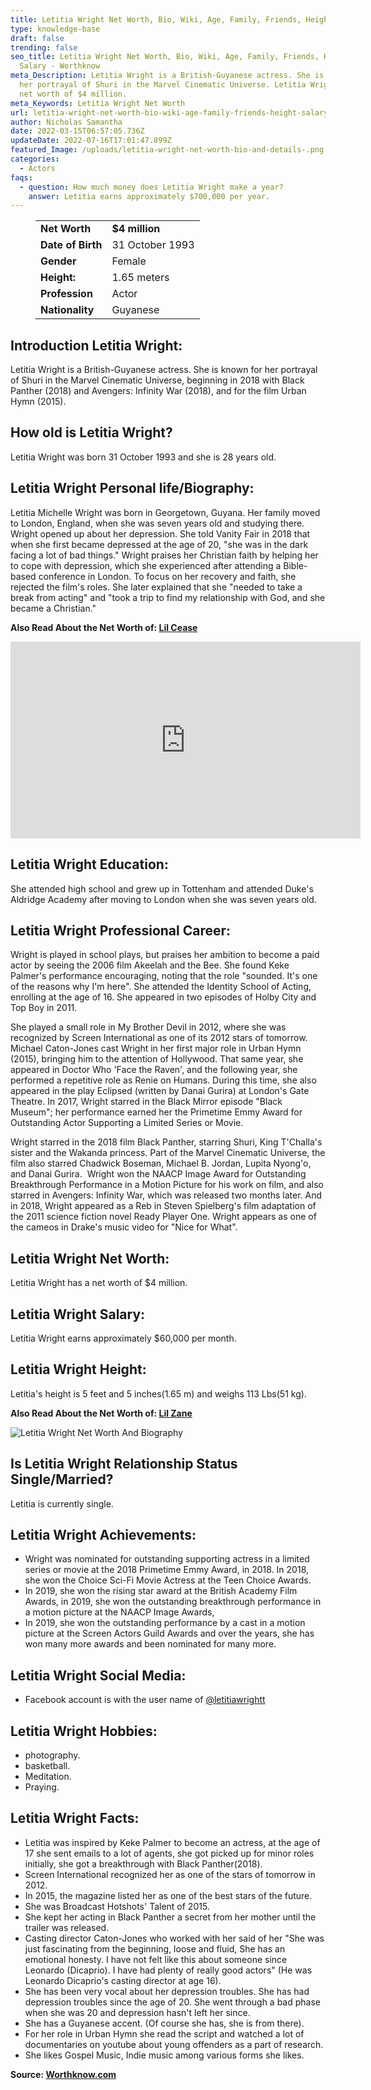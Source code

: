 ```yaml
---
title: Letitia Wright Net Worth, Bio, Wiki, Age, Family, Friends, Height & Salary
type: knowledge-base
draft: false
trending: false
seo_title: Letitia Wright Net Worth, Bio, Wiki, Age, Family, Friends, Height &
  Salary - Worthknow
meta_Description: Letitia Wright is a British-Guyanese actress. She is known for
  her portrayal of Shuri in the Marvel Cinematic Universe. Letitia Wright has a
  net worth of $4 million.
meta_Keywords: Letitia Wright Net Worth
url: letitia-wright-net-worth-bio-wiki-age-family-friends-height-salary
author: Nicholas Samantha
date: 2022-03-15T06:57:05.736Z
updateDate: 2022-07-16T17:01:47.899Z
featured_Image: /uploads/letitia-wright-net-worth-bio-and-details-.png
categories:
  - Actors
faqs:
  - question: How much money does Letitia Wright make a year?
    answer: Letitia earns approximately $700,000 per year.
---
```

<figure class="wp-block-table is-style-stripes">
  <table>
    <tbody>
      <tr>
        <td>
          <strong>Net Worth</strong>
        </td>
        <td>
          <strong>$4 million</strong>
        </td>
      </tr>
      <tr>
        <td>
          <strong>Date of Birth</strong>
        </td>
        <td>31 October 1993</td>
      </tr>
      <tr>
        <td>
          <strong>Gender</strong>
        </td>
        <td>Female</td>
      </tr>
      <tr>
        <td>
          <strong>Height:</strong>
        </td>
        <td>1.65 meters</td>
      </tr>
      <tr>
        <td>
          <strong>Profession</strong>
        </td>
        <td>Actor</td>
      </tr>
      <tr>
        <td>
          <strong>Nationality</strong>
        </td>
        <td>Guyanese</td>
      </tr>
    </tbody>
  </table>
</figure>

## **Introduction Letitia Wright:**

Letitia Wright is a British-Guyanese actress. She is known for her portrayal of Shuri in the Marvel Cinematic Universe, beginning in 2018 with Black Panther (2018) and Avengers: Infinity War (2018), and for the film Urban Hymn (2015).

## **How old is Letitia Wright?**

Letitia Wright was born 31 October 1993 and she is 28 years old.

## **Letitia Wright Personal life/Biography:**

Letitia Michelle Wright was born in Georgetown, Guyana. Her family moved to London, England, when she was seven years old and studying there. Wright opened up about her depression. She told Vanity Fair in 2018 that when she first became depressed at the age of 20, "she was in the dark facing a lot of bad things." Wright praises her Christian faith by helping her to cope with depression, which she experienced after attending a Bible-based conference in London. To focus on her recovery and faith, she rejected the film's roles. She later explained that she "needed to take a break from acting" and "took a trip to find my relationship with God, and she became a Christian."

**Also Read About the Net Worth of: <a href="https://worthknow.com/lil-cease-net-worth-bio-wiki-age-family-friends-height-salary/" target="_blank" rel="noopener">Lil Cease</a>**

<iframe width="560" height="315" src="https://www.youtube.com/embed/IPeL7ZIwiK8" title="YouTube video player" frameborder="0" allow="accelerometer; autoplay; clipboard-write; encrypted-media; gyroscope; picture-in-picture" allowfullscreen></iframe>

## **Letitia Wright Education:**

She attended high school and grew up in Tottenham and attended Duke's Aldridge Academy after moving to London when she was seven years old.

## **Letitia Wright Professional Career:**

Wright is played in school plays, but praises her ambition to become a paid actor by seeing the 2006 film Akeelah and the Bee. She found Keke Palmer's performance encouraging, noting that the role "sounded. It's one of the reasons why I'm here". She attended the Identity School of Acting, enrolling at the age of 16. She appeared in two episodes of Holby City and Top Boy in 2011.

She played a small role in My Brother Devil in 2012, where she was recognized by Screen International as one of its 2012 stars of tomorrow. Michael Caton-Jones cast Wright in her first major role in Urban Hymn (2015), bringing him to the attention of Hollywood. That same year, she appeared in Doctor Who 'Face the Raven', and the following year, she performed a repetitive role as Renie on Humans. During this time, she also appeared in the play Eclipsed (written by Danai Gurira) at London's Gate Theatre. In 2017, Wright starred in the Black Mirror episode "Black Museum"; her performance earned her the Primetime Emmy Award for Outstanding Actor Supporting a Limited Series or Movie.

Wright starred in the 2018 film Black Panther, starring Shuri, King T'Challa's sister and the Wakanda princess. Part of the Marvel Cinematic Universe, the film also starred Chadwick Boseman, Michael B. Jordan, Lupita Nyong'o, and Danai Gurira.  Wright won the NAACP Image Award for Outstanding Breakthrough Performance in a Motion Picture for his work on film, and also starred in Avengers: Infinity War, which was released two months later. And in 2018, Wright appeared as a Reb in Steven Spielberg's film adaptation of the 2011 science fiction novel Ready Player One. Wright appears as one of the cameos in Drake's music video for "Nice for What".

## **Letitia Wright Net Worth:**

Letitia Wright has a net worth of $4 million.

## **Letitia Wright Salary:**

Letitia Wright earns approximately $60,000 per month.

## **Letitia Wright Height:**

Letitia's height is 5 feet and 5 inches(1.65 m) and weighs 113 Lbs(51 kg).

**Also Read About the Net Worth of: <a href="https://worthknow.com/lil-zane-net-worth-bio-wiki-age-family-friends-height-salary/" target="_blank" rel="noopener">Lil Zane</a>**

![Letitia Wright Net Worth And Biography](/uploads/letitia-wright-net-worth.png)

## **Is Letitia Wright Relationship Status Single/Married?**

Letitia is currently single.

## **Letitia Wright Achievements:**

* Wright was nominated for outstanding supporting actress in a limited series or movie at the 2018 Primetime Emmy Award, in 2018. In 2018, she won the Choice Sci-Fi Movie Actress at the Teen Choice Awards.
* In 2019, she won the rising star award at the British Academy Film Awards, in 2019, she won the outstanding breakthrough performance in a motion picture at the NAACP Image Awards,
* In 2019, she won the outstanding performance by a cast in a motion picture at the Screen Actors Guild Awards and over the years, she has won many more awards and been nominated for many more.

## **Letitia Wright Social Media:**

* Facebook account is with the user name of <a href="https://www.facebook.com/letitiawrightt/" target="_blank" rel="nofollow" rel="noopener">@letitiawrightt</a>

## **Letitia Wright Hobbies:**

* photography.
* basketball.
* Meditation.
* Praying.

## **Letitia Wright Facts:**

* Letitia was inspired by Keke Palmer to become an actress, at the age of 17 she sent emails to a lot of agents, she got picked up for minor roles initially, she got a breakthrough with Black Panther(2018).
* Screen International recognized her as one of the stars of tomorrow in 2012.
* In 2015, the magazine listed her as one of the best stars of the future.
* She was Broadcast Hotshots' Talent of 2015.
* She kept her acting in Black Panther a secret from her mother until the trailer was released.
* Casting director Caton-Jones who worked with her said of her "She was just fascinating from the beginning, loose and fluid, She has an emotional honesty. I have not felt like this about someone since Leonardo (Dicaprio). I have had plenty of really good actors" (He was Leonardo Dicaprio's casting director at age 16).
* She has been very vocal about her depression troubles. She has had depression troubles since the age of 20. She went through a bad phase when she was 20 and depression hasn't left her since.
* She has a Guyanese accent. (Of course she has, she is from there).
* For her role in Urban Hymn she read the script and watched a lot of documentaries on youtube about young offenders as a part of research.
* She likes Gospel Music, Indie music among various forms she likes.

**Source: <a href="https://worthknow.com/" target="_blank" rel="noopener">Worthknow.com</a>**